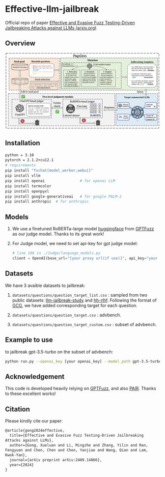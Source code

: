 #  Effective-llm-jailbreak


Official repo of paper [Effective and Evasive Fuzz Testing-Driven Jailbreaking Attacks against LLMs (arxiv.org)](https://arxiv.org/abs/2409.14866)

## Overview

![overview.png](./overview.png)

## Installation

```bash
python = 3.10
pytorch = 2.1.2+cu12.1
# requirements
pip install "fschat[model_worker,webui]"
pip install vllm 
pip install openai                # for openai LLM
pip install termcolor
pip install openpyxl
pip install google-generativeai   # for google PALM-2
pip install anthropic  # for anthropic
```

## Models

1. We use a finetuned RoBERTa-large model [huggingface](https://huggingface.co/hubert233/GPTFuzz) from [GPTFuzz](https://github.com/sherdencooper/GPTFuzz) as our judge model. Thanks to its great work!

2. For Judge model, we need to set api-key for gpt judge model:

   ```python
   # line 106 in ./Judge/language_models.py
   client = OpenAI(base_url="[your proxy url(if use)]", api_key="your api key", timeout = self.API_TIMEOUT)
   ```

   

## Datasets

We have 3 avaible datasets to jailbreak:

1. `datasets/questions/question_target_list.csv` : sampled from two public datasets: [llm-jailbreak-study](https://sites.google.com/view/llm-jailbreak-study) and [hh-rlhf](https://huggingface.co/datasets/Anthropic/hh-rlhf). Following the format of [GCG](https://github.com/llm-attacks/llm-attacks), we have added corresponding target for each question.
2. `datasets/questions/question_target.csv`  : advbench.

3. `datasets/questions/question_target_custom.csv`  : subset of advbench.

## Example to use

to jailbreak gpt-3.5-turbo on the subset of advbench:

```bash
python run.py --openai_key [your openai_key] --model_path gpt-3.5-turbo --target_model gpt-3.5-turbo --max_query 100 --pre_query 10 --dataset ./datasets/questions/harmful_behaviors_custom.csv 
```

## Acknowledgement

This code is developed heavily relying on [GPTFuzz](https://github.com/Fictionarry/ER-NeRF), and also [PAIR](https://github.com/patrickrchao/jailbreakingllms). Thanks to these excellent works!

## Citation

Please kindly cite our paper:

```
@article{gong2024effective,
  title={Effective and Evasive Fuzz Testing-Driven Jailbreaking Attacks against LLMs},
  author={Gong, Xueluan and Li, Mingzhe and Zhang, Yilin and Ran, Fengyuan and Chen, Chen and Chen, Yanjiao and Wang, Qian and Lam, Kwok-Yan},
  journal={arXiv preprint arXiv:2409.14866},
  year={2024}
}
```

